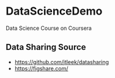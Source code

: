 # DataScienceDemo
Data Science Course on Coursera

## Data Sharing Source
* https://github.com/jtleek/datasharing
* https://figshare.com/
